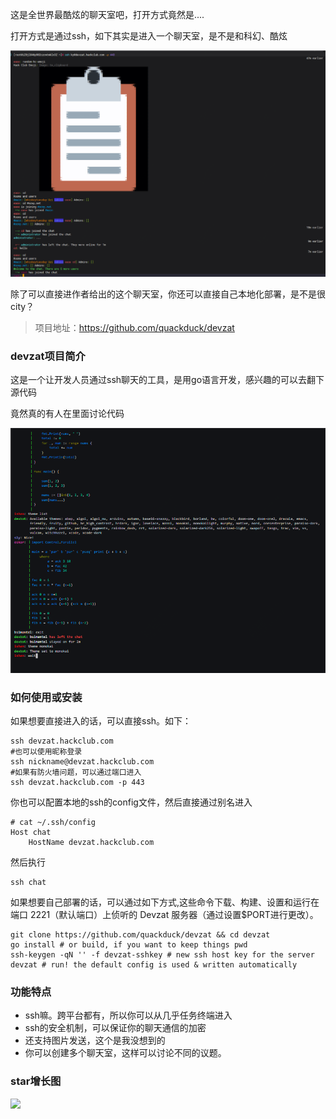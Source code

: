 这是全世界最酷炫的聊天室吧，打开方式竟然是....

打开方式是通过ssh，如下其实是进入一个聊天室，是不是和科幻、酷炫

![devzat](image.png)

除了可以直接进作者给出的这个聊天室，你还可以直接自己本地化部署，是不是很city？

>项目地址：https://github.com/quackduck/devzat

### devzat项目简介

这是一个让开发人员通过ssh聊天的工具，是用go语言开发，感兴趣的可以去翻下源代码

竟然真的有人在里面讨论代码

![](image-1.png)

### 如何使用或安装

如果想要直接进入的话，可以直接ssh。如下：

```
ssh devzat.hackclub.com
#也可以使用昵称登录
ssh nickname@devzat.hackclub.com
#如果有防火墙问题，可以通过端口进入
ssh devzat.hackclub.com -p 443
```
你也可以配置本地的ssh的config文件，然后直接通过别名进入

```
# cat ~/.ssh/config
Host chat
    HostName devzat.hackclub.com

```
然后执行

```
ssh chat
```

如果想要自己部署的话，可以通过如下方式,这些命令下载、构建、设置和运行在端口 2221（默认端口）上侦听的 Devzat 服务器（通过设置$PORT进行更改）。

```
git clone https://github.com/quackduck/devzat && cd devzat
go install # or build, if you want to keep things pwd
ssh-keygen -qN '' -f devzat-sshkey # new ssh host key for the server
devzat # run! the default config is used & written automatically
```

### 功能特点

- ssh嘛。跨平台都有，所以你可以从几乎任务终端进入
- ssh的安全机制，可以保证你的聊天通信的加密
- 还支持图片发送，这个是我没想到的
- 你可以创建多个聊天室，这样可以讨论不同的议题。

### star增长图

 ![](https://img.shields.io/github/stars/quackduck/devzat?style=flat-square)